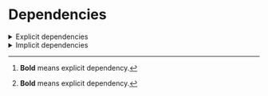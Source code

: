 # Dependencies

<details>
<summary>Explicit dependencies</summary>

|Dependency[^1]|Before|After|Change|Environments|
|-|-|-|-|-|
|[**setuptools**](https://pypi.org/project/setuptools)|74.1.3|75.6.0|Major Upgrade|*all envs* on osx-arm64|
|[**polars**](https://prefix.dev/channels/conda-forge/packages/polars)|1.15.0|1.16.0|Minor Upgrade|*all envs* on osx-arm64|
|**pkg**|0.23.0|0.23.0|Other|*all envs* on linux-64|
|**my-package**|py313hc743ca1_0|py313hc743ca1_1|Only build string|*all envs* on osx-arm64|

</details>

<details>
<summary>Implicit dependencies</summary>

|Dependency[^1]|Before|After|Change|Environments|
|-|-|-|-|-|


</details>

[^1]: **Bold** means explicit dependency.
[^2]: Dependency got downgraded.
